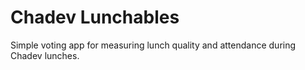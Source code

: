 Chadev Lunchables
=======

Simple voting app for measuring lunch quality and attendance during Chadev lunches.
